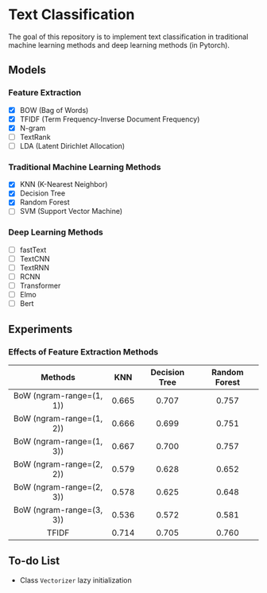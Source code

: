 # Text Classification

The goal of this repository is to implement text classification in traditional machine learning methods and deep learning methods (in Pytorch).

## Models

### Feature Extraction

- [x] BOW (Bag of Words)
- [x] TFIDF (Term Frequency-Inverse Document Frequency)
- [x] N-gram
- [ ] TextRank
- [ ] LDA (Latent Dirichlet Allocation)

### Traditional Machine Learning Methods

- [x] KNN (K-Nearest Neighbor)
- [x] Decision Tree
- [x] Random Forest
- [ ] SVM (Support Vector Machine)

### Deep Learning Methods

- [ ] fastText
- [ ] TextCNN
- [ ] TextRNN
- [ ] RCNN
- [ ] Transformer
- [ ] Elmo
- [ ] Bert

## Experiments

### Effects of Feature Extraction Methods

| Methods | KNN | Decision Tree | Random Forest |
| :---: | :---: | :---: | :---:|
| BoW (ngram-range=(1, 1))| 0.665 | 0.707 | 0.757 |
| BoW (ngram-range=(1, 2))| 0.666 | 0.699 | 0.751 |
| BoW (ngram-range=(1, 3))| 0.667 | 0.700 | 0.757 |
| BoW (ngram-range=(2, 2))| 0.579 | 0.628 | 0.652 |
| BoW (ngram-range=(2, 3))| 0.578 | 0.625 | 0.648 |
| BoW (ngram-range=(3, 3))| 0.536 | 0.572 | 0.581 |
| TFIDF | 0.714 | 0.705 | 0.760 |

## To-do List

- Class `Vectorizer` lazy initialization
